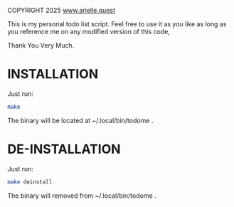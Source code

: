 
COPYRIGHT 2025 www.arielle.quest

This is my personal todo list script.
Feel free to use it as you like
as long as you reference me on any
modified version of this code,

Thank You Very Much.

# INSTALLATION

Just run:
```bash
make
```
The binary will be located at ~/.local/bin/todome .

# DE-INSTALLATION

Just run:
```bash
make deinstall
```
The binary will removed from ~/.local/bin/todome .
